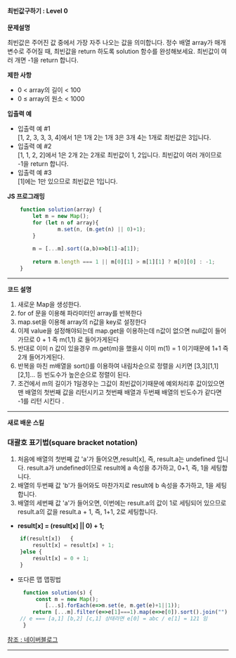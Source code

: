 #### 최빈값구하기 : Level 0 

**문제설명** <br>

최빈값은 주어진 값 중에서 가장 자주 나오는 값을 의미합니다. 정수 배열 array가 매개변수로 주어질 때, 최빈값을 return 하도록 solution 함수를 완성해보세요. 최빈값이 여러 개면 -1을 return 합니다.

**제한 사항** <br>
 - 0 < array의 길이 < 100
 - 0 ≤ array의 원소 < 1000

**입출력 예** <br>
-  입출력 예 #1
 <br> [1, 2, 3, 3, 3, 4]에서 1은 1개 2는 1개 3은 3개 4는 1개로 최빈값은 3입니다.
-  입출력 예 #2
 <br> [1, 1, 2, 2]에서 1은 2개 2는 2개로 최빈값이 1, 2입니다. 최빈값이 여러 개이므로 -1을 return 합니다.
-  입출력 예 #3
 <br> [1]에는 1만 있으므로 최빈값은 1입니다.

**JS 프로그래밍**
```javascript
    function solution(array) {
        let m = new Map();
        for (let n of array){
                m.set(n, (m.get(n) || 0)+1);
        }
        
        m = [...m].sort((a,b)=>b[1]-a[1]);
        
        return m.length === 1 || m[0][1] > m[1][1] ? m[0][0] : -1;
    }
```
***
**코드 설명**

1. 새로운 Map을 생성한다.
2. for of 문을 이용해 파라미터인 array를 반복한다
3. map.set을 이용해 array의 n값을 key로 설정한다
4. 이제 value을 설정해야되는데 map.get을 이용하는데 n값이 없으면 null값이 들어가므로 0 + 1 즉 m(1,1) 로 들어가게된다
5. 반대로 이미 n 값이 있을경우 m.get(m)을 했을시 이미 m(1) = 1 이기때문에 1+1 즉 2개 들어가게된다.
6. 반복을 마친 m배열을 sort()를 이용하여 내림차순으로 정렬을 시키면 [3,3][1,1][2,1]... 등 빈도수가 높은순으로 정렬이 된다.
7. 조건에서 m의 길이가 1일경우는 그값이 최빈값이기때문에 예외처리후 값이있으면 맨 배열의 첫번째 값을 리턴시키고 첫번째 배열과 두번째 배열의 빈도수가 같다면 -1를 리턴 시킨다 .
***
**새로 배운 스킬**

### 대괄호 표기법(square bracket notation)
1. 처음에 배열의 첫번째 값 'a'가 들어오면,result[x], 즉, result.a는 undefined 입니다.
    result.a가 undefined이므로 result에 a 속성을 추가하고, 0+1, 즉, 1을 세팅합니다.<br>
2. 배열의 두번째 값 'b'가 들어와도 마찬가지로 result에 b 속성을 추가하고, 1을 세팅합니다.<br>
3. 배열의 세번째 값 'a'가 들어오면, 이번에는 result.a의 값이 1로 세팅되어 있으므로
    result.a의 값을 result.a + 1, 즉, 1+1, 2로 세팅합니다.

- **result[x] = (result[x] || 0) + 1;**
```javascript
    if(result[x])	{
        result[x] = result[x] + 1;
    }else {
        result[x] = 0 + 1;
    }
 ```
- 또다른 맵 맵핑법 
```javascript
     function solution(s) {
         const m = new Map();
            [...s].forEach(e=>m.set(e, m.get(e)+1||1));
        return [...m].filter(e=>e[1]===1).map(e=>e[0]).sort().join("");
    // e === [a,1] [b,2] [c,1] 상태라면 e[0] = abc / e[1] = 121 임
     }
```
[참조 : 네이버블로그](https://hianna.tistory.com/459)
***





